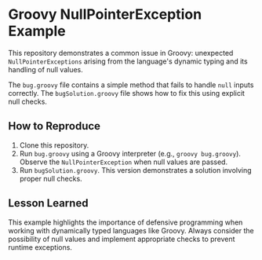 # Groovy NullPointerException Example

This repository demonstrates a common issue in Groovy: unexpected `NullPointerExceptions` arising from the language's dynamic typing and its handling of null values.

The `bug.groovy` file contains a simple method that fails to handle `null` inputs correctly.  The `bugSolution.groovy` file shows how to fix this using explicit null checks.

## How to Reproduce

1. Clone this repository.
2. Run `bug.groovy` using a Groovy interpreter (e.g., `groovy bug.groovy`). Observe the `NullPointerException` when null values are passed.
3. Run `bugSolution.groovy`.  This version demonstrates a solution involving proper null checks. 

## Lesson Learned

This example highlights the importance of defensive programming when working with dynamically typed languages like Groovy. Always consider the possibility of null values and implement appropriate checks to prevent runtime exceptions.